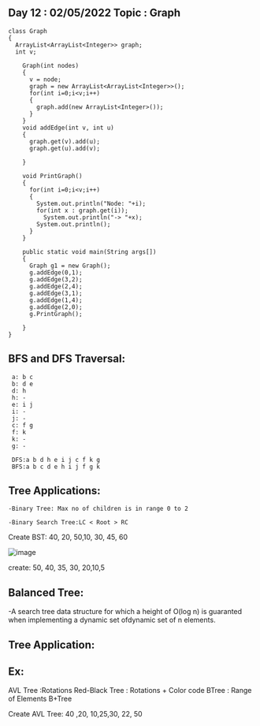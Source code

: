 Day 12 :  02/05/2022
Topic : Graph
---------------------------------------------	

	
    class Graph
    {
      ArrayList<ArrayList<Integer>> graph;
      int v;

        Graph(int nodes)
        {
          v = node;
          graph = new ArrayList<ArrayList<Integer>>();
          for(int i=0;i<v;i++)
          {
            graph.add(new ArrayList<Integer>());
          }
        }
        void addEdge(int v, int u)
        {
          graph.get(v).add(u);
          graph.get(u).add(v);

        }

        void PrintGraph()
        {
          for(int i=0;i<v;i++)
          {
            System.out.println("Node: "+i);
            for(int x : graph.get(i));
              System.out.println("-> "+x);
            System.out.println();
          }
        }

        public static void main(String args[])
        {
          Graph g1 = new Graph();
          g.addEdge(0,1);
          g.addEdge(3,2);
          g.addEdge(2,4);
          g.addEdge(3,1);
          g.addEdge(1,4);
          g.addEdge(2,0);
          g.PrintGraph();

        }
    }	

BFS and DFS Traversal:
------------------------
	
     a: b c
     b: d e
     d: h
     h:	-
     e: i j
     i: -
     j: -
     c: f g
     f: k
     k: -
     g: -

     DFS:a b d h e i j c f k g
     BFS:a b c d e h i j f g k
 
 
Tree Applications:
-------------------

    -Binary Tree: Max no of children is in range 0 to 2

    -Binary Search Tree:LC < Root > RC

Create BST: 40, 20, 50,10, 30, 45, 60

![image](https://user-images.githubusercontent.com/72081819/166264041-081873f6-0ca2-415e-b2ae-09d8342822a2.png)















create: 50, 40, 35, 30, 20,10,5









Balanced Tree:
--------------------
-A search tree data structure for which a 
height of O(log n) is guaranted when implementing
 a dynamic set ofdynamic set of n elements.
 
Tree Application:
-------------------
 
 Ex:
 ----------
 AVL Tree :Rotations
 Red-Black Tree : Rotations + Color code
 BTree : Range of Elements
 B+Tree
 
 Create AVL Tree: 40 ,20, 10,25,30, 22, 50
 
 
